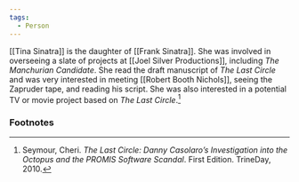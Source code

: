 ```yaml
---
tags:
  - Person
---
```

[[Tina Sinatra]] is the daughter of [[Frank Sinatra]]. She was involved in overseeing a slate of projects at [[Joel Silver Productions]], including *The Manchurian Candidate*. She read the draft manuscript of *The Last Circle* and was very interested in meeting [[Robert Booth Nichols]], seeing the Zapruder tape, and reading his script. She was also interested in a potential TV or movie project based on *The Last Circle*.[^1]

### Footnotes

[^1]: Seymour, Cheri. *The Last Circle: Danny Casolaro’s Investigation into the Octopus and the PROMIS Software Scandal*. First Edition. TrineDay, 2010.
